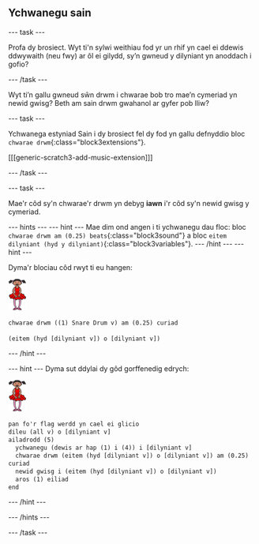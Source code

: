 ## Ychwanegu sain

--- task ---

Profa dy brosiect. Wyt ti'n sylwi weithiau fod yr un rhif yn cael ei ddewis ddwywaith (neu fwy) ar ôl ei gilydd, sy’n gwneud y dilyniant yn anoddach i gofio?

--- /task ---

Wyt ti’n gallu gwneud sŵn drwm i chwarae bob tro mae’n cymeriad yn newid gwisg? Beth am sain drwm gwahanol ar gyfer pob lliw?

--- task ---

Ychwanega estyniad Sain i dy brosiect fel dy fod yn gallu defnyddio bloc `chwarae drwm`{:class="block3extensions"}.

[[[generic-scratch3-add-music-extension]]]

--- /task ---

--- task ---

Mae'r côd sy'n chwarae'r drwm yn debyg **iawn** i'r côd sy'n newid gwisg y cymeriad.

--- hints ---
 --- hint --- Mae dim ond angen i ti ychwanegu dau floc: bloc `chwarae drwm am (0.25) beats`{:class="block3sound"} a bloc `eitem dilyniant (hyd y dilyniant)`{:class="block3variables"}.
--- /hint ---
 --- hint ---

Dyma'r blociau côd rwyt ti eu hangen:

![ballerina](images/ballerina.png)

```blocks3
chwarae drwm ((1) Snare Drum v) am (0.25) curiad

(eitem (hyd [dilyniant v]) o [dilyniant v])
```

--- /hint ---

--- hint --- Dyma sut ddylai dy gôd gorffenedig edrych:

![ballerina](images/ballerina.png)

```blocks3
pan fo'r flag werdd yn cael ei glicio
dileu (all v) o [dilyniant v]
ailadrodd (5) 
  ychwanegu (dewis ar hap (1) i (4)) i [dilyniant v]
  chwarae drwm (eitem (hyd [dilyniant v]) o [dilyniant v]) am (0.25) curiad
  newid gwisg i (eitem (hyd [dilyniant v]) o [dilyniant v])
  aros (1) eiliad
end
```

--- /hint ---

--- /hints ---

--- /task ---
